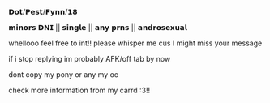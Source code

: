 𝗗𝗼𝘁/𝗣𝗲𝘀𝘁/𝗙𝘆𝗻𝗻/𝟭𝟴 
 
𝗺𝗶𝗻𝗼𝗿𝘀 𝗗𝗡𝗜 || 𝘀𝗶𝗻𝗴𝗹𝗲 || 𝗮𝗻𝘆 𝗽𝗿𝗻𝘀 || 𝗮𝗻𝗱𝗿𝗼𝘀𝗲𝘅𝘂𝗮𝗹

 
 
whellooo feel free to int!! please whisper me cus I might miss your message

  
if i stop replying im probably AFK/off tab by now

dont copy my pony or any my oc
 
check more information from my carrd :3!!
